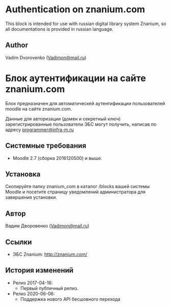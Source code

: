 Authentication on znanium.com
===============================

This block is intended for use with russian digital library system Znanium, 
so all documentations is provided in russian language.

Author
------
Vadim Dvorovenko (Vadimon@mail.ru)

Блок аутентификации на сайте znanium.com
========================================

Блок предназначен для автоматическей аутентификации пользователей moodle на сайте znanium.com.

Данные для авторизации (домен и секретный ключ) зарегистрированные пользователи ЭБС могут получить,
написав по адресу programmer@infra-m.ru

Системные требования
--------------------
- Moodle 2.7 (сборка 2016120500) и выше.

Установка
---------
Скопируйте папку znanium_com в каталог /blocks вашей системы Moodle и посетите страницу уведомлений администратора 
для завершения установки.

Автор
------
Вадим Дворовенко (Vadimon@mail.ru)

Ссылки
------
- ЭБС Znanium: http://znanium.com/

История изменений
-----------------
- Релиз 2017-04-16:
    - Первый публичный релиз.
- Релиз 2020-06-06:
    - Поддержка нового API бесшовного перехода
